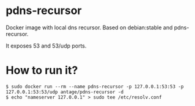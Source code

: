# pdns-recursor

Docker image with local dns recursor.
Based on debian:stable and pdns-recursor.

It exposes 53 and 53/udp ports.

# How to run it?

```
$ sudo docker run --rm --name pdns-recursor -p 127.0.0.1:53:53 -p 127.0.0.1:53:53/udp antage/pdns-recursor -d
$ echo "nameserver 127.0.0.1" > sudo tee /etc/resolv.conf
```
